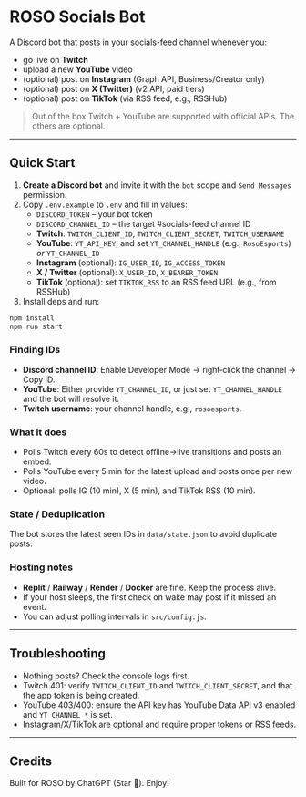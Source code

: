 # ROSO Socials Bot

A Discord bot that posts in your socials-feed channel whenever you:
- go live on **Twitch**
- upload a new **YouTube** video
- (optional) post on **Instagram** (Graph API, Business/Creator only)
- (optional) post on **X (Twitter)** (v2 API, paid tiers)
- (optional) post on **TikTok** (via RSS feed, e.g., RSSHub)

> Out of the box Twitch + YouTube are supported with official APIs. The others are optional.

---

## Quick Start

1) **Create a Discord bot** and invite it with the `bot` scope and `Send Messages` permission.
2) Copy `.env.example` to `.env` and fill in values:
   - `DISCORD_TOKEN` – your bot token
   - `DISCORD_CHANNEL_ID` – the target #socials-feed channel ID
   - **Twitch**: `TWITCH_CLIENT_ID`, `TWITCH_CLIENT_SECRET`, `TWITCH_USERNAME`
   - **YouTube**: `YT_API_KEY`, and set `YT_CHANNEL_HANDLE` (e.g., `RosoEsports`) *or* `YT_CHANNEL_ID`
   - **Instagram** (optional): `IG_USER_ID`, `IG_ACCESS_TOKEN`
   - **X / Twitter** (optional): `X_USER_ID`, `X_BEARER_TOKEN`
   - **TikTok** (optional): set `TIKTOK_RSS` to an RSS feed URL (e.g., from RSSHub)
3) Install deps and run:
```bash
npm install
npm run start
```

### Finding IDs
- **Discord channel ID**: Enable Developer Mode → right‑click the channel → Copy ID.
- **YouTube**: Either provide `YT_CHANNEL_ID`, or just set `YT_CHANNEL_HANDLE` and the bot will resolve it.
- **Twitch username**: your channel handle, e.g., `rosoesports`.

### What it does
- Polls Twitch every 60s to detect offline→live transitions and posts an embed.
- Polls YouTube every 5 min for the latest upload and posts once per new video.
- Optional: polls IG (10 min), X (5 min), and TikTok RSS (10 min).

### State / Deduplication
The bot stores the latest seen IDs in `data/state.json` to avoid duplicate posts.

### Hosting notes
- **Replit** / **Railway** / **Render** / **Docker** are fine. Keep the process alive.
- If your host sleeps, the first check on wake may post if it missed an event.
- You can adjust polling intervals in `src/config.js`.

---

## Troubleshooting

- Nothing posts? Check the console logs first.
- Twitch 401: verify `TWITCH_CLIENT_ID` and `TWITCH_CLIENT_SECRET`, and that the app token is being created.
- YouTube 403/400: ensure the API key has YouTube Data API v3 enabled and `YT_CHANNEL_*` is set.
- Instagram/X/TikTok are optional and require proper tokens or RSS feeds.

---

## Credits
Built for ROSO by ChatGPT (Star 🤝). Enjoy!
